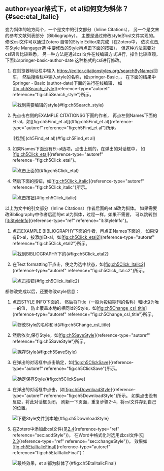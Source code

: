## author+year格式下，et al如何变为斜体？ {#sec:etal_italic}

变为斜体的地方两个，一个是文中的引文部分（Inline Citations），
另一个是文末的参考文献列表部分（Bibliography）。
主要是通过修改style即csl文件实现的。修改csl文件可以通过Zotero
自带的Style Editor来完成（在Zotero中， 依次点击,在Style Mangager选
中要修改的Style再点击下面的按钮）， 但这种方法需要对csl语言比较熟悉。
另一种方法是通过csl文件在线编辑方式进行，操作比较直观。
下面以springer-basic-author-date 这种格式的csl进行修改。

1.  在浏览器地址栏中输入
    <https://editor.citationstyles.org/searchByName/>回车，
    然后搜索栏中输入style的名称，如springer-Basic，，
    在下面的结果中Springer - Basic (author-date)下面的进行在线编辑，
    如[\[fig:ch5Search_style\]](#fig:ch5Search_style){reference-type="autoref"
    reference="fig:ch5Search_style"}所示。

    ![找到需要编辑的style](ch5Search_style){#fig:ch5Search_style}

2.  先点击右侧的EXAMPLE CITATIONSG下面的作者，
    再点左侧Names下面的Et-al，如[\[fig:ch5Find_et al\]](#fig:ch5Find_et al){reference-type="autoref"
    reference="fig:ch5Find_et al"}所示。

    ![找到](ch5Find_et al){#fig:ch5Find_et al}

3.  如果Names下面没有Et-al选项，点击上侧的，在弹出的对话框中，
    如[\[fig:ch5Click_etal\]](#fig:ch5Click_etal){reference-type="autoref"
    reference="fig:ch5Click_etal"}。

    ![点击上面的](ch5Click_etal){#fig:ch5Click_etal}

4.  然后下面的按钮，如[\[fig:ch5Click_italic\]](#fig:ch5Click_italic){reference-type="autoref"
    reference="fig:ch5Click_italic"}所示。

    ![点击按钮](ch5Click_italic){#fig:ch5Click_italic}

以上为文中的引文部分（Inline Citations）作者后面的et al改为斜体。
如果需要改Bibliography中作者后面的et al为斜体，过程一样，如果不需要，
可以跳转到[\[it:StyleInfo\]](#it:StyleInfo){reference-type="ref"
reference="it:StyleInfo"}。

1.  点击EXAMPLE BIBLIOGRAPHY下面的作者，再点击Names下面的，
    如果没有Et-al，按添加Et-al，如[\[fig:ch5Click_etal2\]](#fig:ch5Click_etal2){reference-type="autoref"
    reference="fig:ch5Click_etal2"}所示。

    ![找到BIBLIOGRAPHY下的](ch5Click_etal2){#fig:ch5Click_etal2}

2.  在Text
    formatting下点击，使之为选中状态，如[\[fig:ch5Click_italic2\]](#fig:ch5Click_italic2){reference-type="autoref"
    reference="fig:ch5Click_italic2"}所示。

    ![点击按钮](ch5Click_italic2){#fig:ch5Click_italic2}

都修改完成以后，还要修改style信息：

1.  点击STYLE INFO下面的，
    然后将Title（一般为投稿期刊的名称）和id设为唯一的值，
    防止覆盖本地的相同id的Style，如[\[fig:ch5Change_csl_title\]](#fig:ch5Change_csl_title){reference-type="autoref"
    reference="fig:ch5Change_csl_title"}所示。

    ![修改Style的名称和id](ch5Change_csl_title){#fig:ch5Change_csl_title}

2.  然后依次,保存Style，如[\[fig:ch5SaveStyle\]](#fig:ch5SaveStyle){reference-type="autoref"
    reference="fig:ch5SaveStyle"}所示。

    ![保存Style](ch5SaveStyle){#fig:ch5SaveStyle}

3.  在弹出的对话框中点击确定，如[\[fig:ch5ClickSave\]](#fig:ch5ClickSave){reference-type="autoref"
    reference="fig:ch5ClickSave"}所示。

    ![确定保存Style](ch5ClickSave){#fig:ch5ClickSave}

4.  在弹出的对话框中点击，如[\[fig:ch5DownloadStyle\]](#fig:ch5DownloadStyle){reference-type="autoref"
    reference="fig:ch5DownloadStyle"}所示。
    如果点击没有反应，将此对话框关闭，
    刷新一下页面，重复步骤2-4，将csl文件存到自己的位置。

    ![下载Style文件到本地](ch5DownloadStyle){#fig:ch5DownloadStyle}

5.  在Zotero中添加此csl文件(见[2.4](#sec:addStyle){reference-type="ref"
    reference="sec:addStyle"})，
    在Word中格式化时选用此csl文件(见[2.3](#sec:changeStyle){reference-type="ref"
    reference="sec:changeStyle"})。
    效果如[\[fig:ch5EtalItalicFinal\]](#fig:ch5EtalItalicFinal){reference-type="autoref"
    reference="fig:ch5EtalItalicFinal"}：

    ![最终效果，et
    al都为斜体了](ch5EtalItalicFinal){#fig:ch5EtalItalicFinal}

